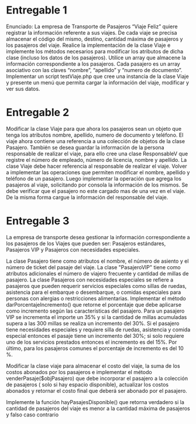 # Entregable 1
Enunciado: La empresa de Transporte de Pasajeros “Viaje Feliz” quiere registrar la información referente a sus viajes. De cada viaje se precisa almacenar el código del mismo, destino, cantidad máxima de pasajeros y los pasajeros del viaje.
Realice la implementación de la clase Viaje e implemente los métodos necesarios para modificar los atributos de dicha clase (incluso los datos de los pasajeros). Utilice un array que almacene la información correspondiente a los pasajeros. Cada pasajero es un array asociativo con las claves “nombre”, “apellido” y “numero de documento”.
Implementar un script testViaje.php que cree una instancia de la clase Viaje y presente un menú que permita cargar la información del viaje, modificar y ver sus datos.

# Entregable 2 
Modificar la clase Viaje para que ahora los pasajeros sean un objeto que tenga los atributos nombre, apellido, numero de documento y teléfono. El viaje ahora contiene una referencia a una colección de objetos de la clase Pasajero. También se desea guardar la información de la persona responsable de realizar el viaje, para ello cree una clase ResponsableV que registre el número de empleado, número de licencia, nombre y apellido. La clase Viaje debe hacer referencia al responsable de realizar el viaje.
Volver a implementar las operaciones que permiten modificar el nombre, apellido y teléfono de un pasajero. Luego implementar la operación que agrega los pasajeros al viaje, solicitando por consola la información de los mismos. Se debe verificar que el pasajero no este cargado mas de una vez en el viaje. De la misma forma cargue la información del responsable del viaje.

# Entregable 3 
La empresa de transporte desea gestionar la información correspondiente a los pasajeros de los Viajes que pueden ser: Pasajeros estándares, Pasajeros VIP y Pasajeros con necesidades especiales.

La clase Pasajero tiene como atributos el nombre, el número de asiento y el número de ticket del pasaje del viaje. La clase "PasajeroVIP" tiene como atributos adicionales el número de viajero frecuente y cantidad de millas de pasajero. La clase Pasajeros con necesidades especiales se refiere a pasajeros que pueden requerir servicios especiales como sillas de ruedas, asistencia para el embarque o desembarque, o comidas especiales para personas con alergias o restricciones alimentarias. Implementar el método darPorcentajeIncremento() que retorne el porcentaje que debe aplicarse como incremento según las características del pasajero. Para un pasajero VIP se incrementa el importe un 35% y si la cantidad de millas acumuladas supera a las 300 millas se realiza un incremento del 30%. Si el pasajero tiene necesidades especiales y requiere silla de ruedas, asistencia y comida especial entonces el pasaje tiene un incremento del 30%; si solo requiere uno de los servicios prestados entonces el incremento es del 15%. Por último, para los pasajeros comunes el porcentaje de incremento es del 10 %.

Modificar la clase viaje para almacenar el costo del viaje, la suma de los costos abonados por los pasajeros e implementar el método venderPasaje($objPasajero) que debe incorporar el pasajero a la colección de pasajeros ( solo si hay espacio disponible), actualizar los costos abonados y retornar el costo final que deberá ser abonado por el pasajero.

Implemente la función hayPasajesDisponible() que retorna verdadero si la cantidad de pasajeros del viaje es menor a la cantidad máxima de pasajeros y falso caso contrario
